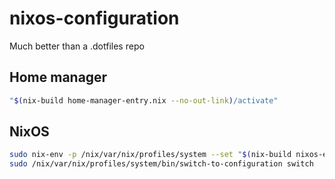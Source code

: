 # nixos-configuration

Much better than a .dotfiles repo

## Home manager

```sh
"$(nix-build home-manager-entry.nix --no-out-link)/activate"
```

## NixOS

```sh
sudo nix-env -p /nix/var/nix/profiles/system --set "$(nix-build nixos-entry.nix -A system --no-out-link)"
sudo /nix/var/nix/profiles/system/bin/switch-to-configuration switch
```
